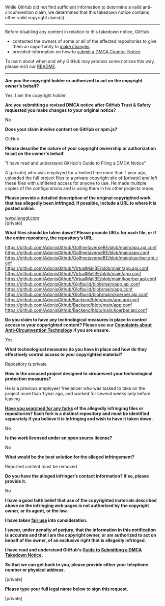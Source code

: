 
While GitHub did not find sufficient information to determine a valid anti-circumvention claim, we determined that this takedown notice contains other valid copyright claim(s).

---

Before disabling any content in relation to this takedown notice, GitHub
- contacted the owners of some or all of the affected repositories to give them an opportunity to [make changes](https://docs.github.com/en/github/site-policy/dmca-takedown-policy#a-how-does-this-actually-work).
- provided information on how to [submit a DMCA Counter Notice](https://docs.github.com/en/articles/guide-to-submitting-a-dmca-counter-notice).

To learn about when and why GitHub may process some notices this way, please visit our [README](https://github.com/github/dmca/blob/master/README.md#anatomy-of-a-takedown-notice).

---

**Are you the copyright holder or authorized to act on the copyright owner's behalf?**

Yes, I am the copyright holder.

**Are you submitting a revised DMCA notice after GitHub Trust & Safety requested you make changes to your original notice?**

No

**Does your claim involve content on GitHub or npm.js?**

GitHub

**Please describe the nature of your copyright ownership or authorization to act on the owner's behalf.**

"I have read and understand GitHub's Guide to Filing a DMCA Notice"

A [private] who was employed for a limited time more than 1 year ago, uploaded the full project files to a private copyright site of [private] and left these files with unfiltered access for anyone to use. He made multiple copies of the configurations and is using them in his other projects repos.

**Please provide a detailed description of the original copyrighted work that has allegedly been infringed. If possible, include a URL to where it is posted online.**

www.junggl.com  
[private]

**What files should be taken down? Please provide URLs for each file, or if the entire repository, the repository’s URL.**

https://github.com/AdonisGithub/GolfmetaverseBE/blob/main/app.api.conf  
https://github.com/AdonisGithub/GolfmetaverseBE/blob/main/app.conf  
https://github.com/AdonisGithub/GolfmetaverseBE/blob/main/koerber.api.conf  
https://github.com/AdonisGithub/VirtualMallBE/blob/main/app.api.conf  
https://github.com/AdonisGithub/VirtualMallBE/blob/main/app.conf  
https://github.com/AdonisGithub/VirtualMallBE/blob/main/koerber.api.conf  
https://github.com/AdonisGithub/Glofbuild/blob/main/app.api.conf  
https://github.com/AdonisGithub/Glofbuild/blob/main/app.conf  
https://github.com/AdonisGithub/Glofbuild/blob/main/koerber.api.conf  
https://github.com/AdonisGithub/Backend/blob/main/app.api.conf  
https://github.com/AdonisGithub/Backend/blob/main/app.conf  
https://github.com/AdonisGithub/Backend/blob/main/koerber.api.conf

**Do you claim to have any technological measures in place to control access to your copyrighted content? Please see our <a href="https://docs.github.com/articles/guide-to-submitting-a-dmca-takedown-notice#complaints-about-anti-circumvention-technology">Complaints about Anti-Circumvention Technology</a> if you are unsure.**

Yes

**What technological measures do you have in place and how do they effectively control access to your copyrighted material?**

Repository is private

**How is the accused project designed to circumvent your technological protection measures?**

He is a previous employee/ freelancer who was tasked to take on the project more than 1 year ago, and worked for several weeks only before leaving

**<a href="https://docs.github.com/articles/dmca-takedown-policy#b-what-about-forks-or-whats-a-fork">Have you searched for any forks</a> of the allegedly infringing files or repositories? Each fork is a distinct repository and must be identified separately if you believe it is infringing and wish to have it taken down.**

No

**Is the work licensed under an open source license?**

No

**What would be the best solution for the alleged infringement?**

Reported content must be removed

**Do you have the alleged infringer’s contact information? If so, please provide it.**

No

**I have a good faith belief that use of the copyrighted materials described above on the infringing web pages is not authorized by the copyright owner, or its agent, or the law.**

**I have taken <a href="https://www.lumendatabase.org/topics/22">fair use</a> into consideration.**

**I swear, under penalty of perjury, that the information in this notification is accurate and that I am the copyright owner, or am authorized to act on behalf of the owner, of an exclusive right that is allegedly infringed.**

**I have read and understand GitHub's <a href="https://docs.github.com/articles/guide-to-submitting-a-dmca-takedown-notice/">Guide to Submitting a DMCA Takedown Notice</a>.**

**So that we can get back to you, please provide either your telephone number or physical address.**

[private]

**Please type your full legal name below to sign this request.**

[private]

